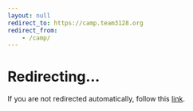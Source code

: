 ```yaml
---
layout: null
redirect_to: https://camp.team3128.org
redirect_from:
    - /camp/ 
---
```


# Redirecting...

If you are not redirected automatically, follow this [link](https://camp.team3128.org).


